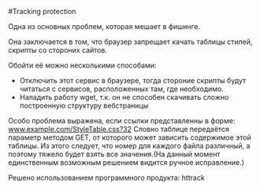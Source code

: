 #Tracking protection

Одна из основных проблем, которая мешает в фишинге.

Она заключается в том, что браузер запрещает качать таблицы стилей, скрипты со стороних сайтов.

Обойти её можно несколькими способами:
* Отключить этот сервис в браузере, тогда стороние скрипты будут читаться с сервисов, расположенных там, где необходимо.
* Наладить работу wget, т.к. он не способен скачивать сложно построенную структуру вебстраницы


Особо проблема выражена, если ссылки представленны в форме:
	www.example.com/StyleTable.css?32
Словно таблице передаётся параметр методом GET, от которого может зависить содержимое этой таблицы. Из этого следует, что номер для каждого файла различный, а поэтому тяжело будет взять все значения.(На данный момент единственным возможным решением видится ручное исправление.)

Решено использованием программного продукта: httrack
